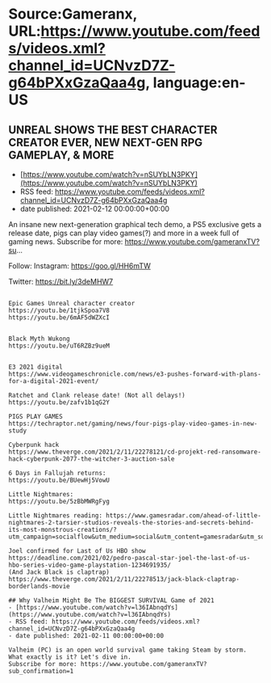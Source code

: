 # Source:Gameranx, URL:https://www.youtube.com/feeds/videos.xml?channel_id=UCNvzD7Z-g64bPXxGzaQaa4g, language:en-US

## UNREAL SHOWS THE BEST CHARACTER CREATOR EVER, NEW NEXT-GEN RPG GAMEPLAY, & MORE
 - [https://www.youtube.com/watch?v=nSUYbLN3PKY](https://www.youtube.com/watch?v=nSUYbLN3PKY)
 - RSS feed: https://www.youtube.com/feeds/videos.xml?channel_id=UCNvzD7Z-g64bPXxGzaQaa4g
 - date published: 2021-02-12 00:00:00+00:00

An insane new next-generation graphical tech demo, a PS5 exclusive gets a release date, pigs can play video games(?) and more in a week full of gaming news.
Subscribe for more: https://www.youtube.com/gameranxTV?su​​...


Follow:
 Instagram: https://goo.gl/HH6mTW​​

Twitter: https://bit.ly/3deMHW7​​


 ~~~~STORIES~~~~

Epic Games Unreal character creator
https://youtu.be/1tjkSpoa7V8
https://youtu.be/6mAF5dWZXcI


Black Myth Wukong
https://youtu.be/uT6RZBz9ueM


E3 2021 digital
https://www.videogameschronicle.com/news/e3-pushes-forward-with-plans-for-a-digital-2021-event/

Ratchet and Clank release date! (Not all delays!)
https://youtu.be/zafv1b1qG2Y

PIGS PLAY GAMES
https://techraptor.net/gaming/news/four-pigs-play-video-games-in-new-study

Cyberpunk hack
https://www.theverge.com/2021/2/11/22278121/cd-projekt-red-ransomware-hack-cyberpunk-2077-the-witcher-3-auction-sale

6 Days in Fallujah returns:
https://youtu.be/BUewHj5VowU

Little Nightmares:
https://youtu.be/5zBbMWRgFyg

Little Nightmares reading: https://www.gamesradar.com/ahead-of-little-nightmares-2-tarsier-studios-reveals-the-stories-and-secrets-behind-its-most-monstrous-creations/?utm_campaign=socialflow&utm_medium=social&utm_content=gamesradar&utm_source=facebook.com&fbclid=IwAR20xtoD5ZhkwNSj7SxHlhwPD226125ZU7mX4bg20Ti1ykD869rcEOcHN9s

Joel confirmed for Last of Us HBO show
https://deadline.com/2021/02/pedro-pascal-star-joel-the-last-of-us-hbo-series-video-game-playstation-1234691935/
(And Jack Black is claptrap)
https://www.theverge.com/2021/2/11/22278513/jack-black-claptrap-borderlands-movie

## Why Valheim Might Be The BIGGEST SURVIVAL Game of 2021
 - [https://www.youtube.com/watch?v=l36IAbnqdYs](https://www.youtube.com/watch?v=l36IAbnqdYs)
 - RSS feed: https://www.youtube.com/feeds/videos.xml?channel_id=UCNvzD7Z-g64bPXxGzaQaa4g
 - date published: 2021-02-11 00:00:00+00:00

Valheim (PC) is an open world survival game taking Steam by storm. What exactly is it? Let's dive in.
Subscribe for more: https://www.youtube.com/gameranxTV?sub_confirmation=1

